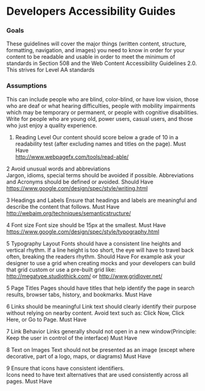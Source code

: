 #	Developers Accessibility Guides

### Goals
These guidelines will cover the major things (written content, structure, formatting, navigation, and images) you need to know in order for your content to be readable and usable in order to meet the minimum of standards in Section 508 and the Web Content Accessibility Guidelines 2.0. This strives for Level AA standards 

### Assumptions
This can include people who are blind, color-blind, or have low vision, those who are deaf or what hearing difficulties, people with mobility impairments which may be temporary or permanent, or people with cognitive disabilities. Write for people who are young old, power users, casual users, and those who just enjoy a quality experience.

1.	Reading Level	Our content should score below a grade of 10 in a readability test (after excluding names and titles on the page).	Must Have	
http://www.webpagefx.com/tools/read-able/
 
2 	Avoid unusual words and abbreviations	
Jargon, idioms, special terms should be avoided if possible. Abbreviations and Acronyms should be defined or avoided.
Should Have	
https://www.google.com/design/spec/style/writing.html
 
3	Headings and Labels	Ensure that headings and labels are meaningful and describe the content that follows.	Must Have	
http://webaim.org/techniques/semanticstructure/
 
4	Font size	Font size should be 15px at the smallest.	Must Have	
https://www.google.com/design/spec/style/typography.html
 
5	Typography Layout	Fonts should have a consistent line heights and vertical rhythm. If a line height is too short, the eye will have to travel back often, breaking the readers rhythm.	Should Have	
For example ask your designer to use a grid when creating mocks and your developers can build that grid custom or use a pre-built grid like: http://megatype.studiothick.com/ or http://www.gridlover.net/
 
5	Page Titles	Pages should have titles that help identify the page in search results, browser tabs, history, and bookmarks.	Must Have	 	
 
6	Links should be meaningful	Link text should clearly identify their purpose without relying on nearby content. Avoid text such as: Click Now, Click Here, or Go to Page.	Must Have	 	
 
7	Link Behavior	Links generally should not open in a new window(Principle: Keep the user in control of the interface)	Must Have	 	
 
8	Text on Images	Text should not be presented as an image (except where decorative, part of a logo, maps, or diagrams)	Must Have	 	
 
9	Ensure that icons have consistent identifiers.	
Icons need to have text alternatives that are used consistently across all pages.
 Must Have	 	
 
